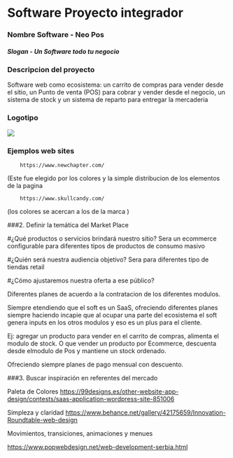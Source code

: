 # Software Proyecto integrador
###  Nombre Software - Neo Pos
#####  Slogan - Un Software todo tu negocio
### Descripcion del proyecto
Software web como ecosistema: un carrito de compras para vender desde el sitio, un Punto de venta (POS) para cobrar y vender desde el negocio, un sistema de stock y un sistema de reparto para entregar la mercaderia

### Logotipo

![](https://i.imgur.com/S9ylSv7.png?1)


###  Ejemplos web sites
		https://www.newchapter.com/
(Este fue elegido por los colores y la simple distribucion de los elementos de la pagina

		https://www.skullcandy.com/
(los colores se acercan a los de la marca  )

###2. Definir la temática del Market Place

#¿Qué productos o servicios brindará nuestro sitio?
Sera un ecommerce configurable para diferentes tipos de productos de consumo masivo

#¿Quién será nuestra audiencia objetivo?
Sera para diferentes tipo de tiendas retail

#¿Cómo ajustaremos nuestra oferta a ese público?

Diferentes planes de acuerdo a la contratacion de los diferentes modulos. 

Siempre etendiendo que el soft es un SaaS, ofreciendo diferentes planes siempre haciendo incapie que al ocupar una parte del ecosistema el soft genera inputs en los otros modulos y eso es un plus para el cliente. 

Ej: agregar un producto para vender en el carrito de compras, alimenta el modulo de stock. O que vender un producto por Ecommerce, descuenta desde elmodulo de Pos y mantiene un stock ordenado.

Ofreciendo siempre planes de pago mensual con descuento. 

###3. Buscar inspiración en referentes del mercado 

Paleta de Colores
https://99designs.es/other-website-app-design/contests/saas-application-wordpress-site-851006

Simpleza y claridad
https://www.behance.net/gallery/42175659/Innovation-Roundtable-web-design

Movimientos, transiciones, animaciones y menues

https://www.popwebdesign.net/web-development-serbia.html

